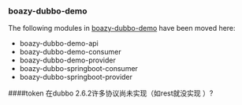### boazy-dubbo-demo

The following modules in [boazy-dubbo-demo](https://github.com/sinoboazy/boazy-dubbo-demo) have been moved here:

* boazy-dubbo-demo-api
* boazy-dubbo-demo-consumer
* boazy-dubbo-demo-provider
* boazy-dubbo-springboot-consumer
* boazy-dubbo-springboot-provider


####token 在dubbo 2.6.2许多协议尚未实现（如rest就没实现 ）?
